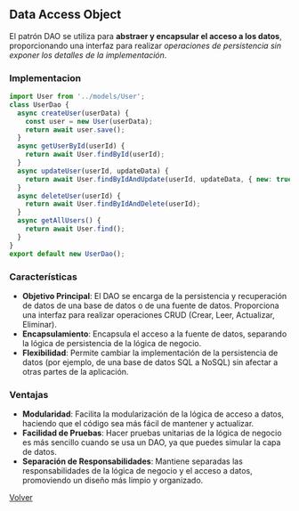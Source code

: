 ## Data Access Object

El patrón DAO se utiliza para __abstraer y encapsular el acceso a los datos__, proporcionando una interfaz para realizar _operaciones de persistencia sin exponer los detalles de la implementación_.

### Implementacion

```javascript
import User from '../models/User';
class UserDao {
  async createUser(userData) {
    const user = new User(userData);
    return await user.save();
  }
  async getUserById(userId) {
    return await User.findById(userId);
  }
  async updateUser(userId, updateData) {
    return await User.findByIdAndUpdate(userId, updateData, { new: true });
  }
  async deleteUser(userId) {
    return await User.findByIdAndDelete(userId);
  }
  async getAllUsers() {
    return await User.find();
  }
}
export default new UserDao();
```

### Características

* __Objetivo Principal__: El DAO se encarga de la persistencia y recuperación de datos de una base de datos o de una fuente de datos. Proporciona una interfaz para realizar operaciones CRUD (Crear, Leer, Actualizar, Eliminar).
* __Encapsulamiento__: Encapsula el acceso a la fuente de datos, separando la lógica de persistencia de la lógica de negocio.
* __Flexibilidad__: Permite cambiar la implementación de la persistencia de datos (por ejemplo, de una base de datos SQL a NoSQL) sin afectar a otras partes de la aplicación.

### Ventajas

* __Modularidad__: Facilita la modularización de la lógica de acceso a datos, haciendo que el código sea más fácil de mantener y actualizar.
* __Facilidad de Pruebas__: Hacer pruebas unitarias de la lógica de negocio es más sencillo cuando se usa un DAO, ya que puedes simular la capa de datos.
* __Separación de Responsabilidades__: Mantiene separadas las responsabilidades de la lógica de negocio y el acceso a datos, promoviendo un diseño más limpio y organizado.

[Volver](../readme.md)